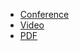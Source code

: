 * [Conference](https://grafana.com/about/events/observabilitycon/2024/on-the-road/san-francisco-bay-area/)
* [Video](https://www.youtube.com/watch?v=7HRuppA-8Q8)
* [PDF](2024-04-24--ObservabilityCON_on_the_Road_keynote.pdf)
